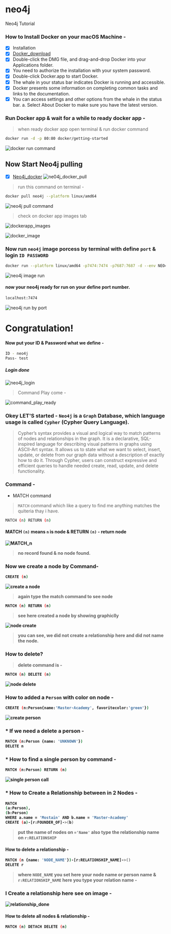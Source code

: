 # neo4j
Neo4j Tutorial  
### How to Install Docker on your macOS Machine -
- [x] Installation
- [x] [Docker_download](https://download.docker.com/mac/beta/Docker.dmg)
- [x] Double-click the DMG file, and drag-and-drop Docker into your Applications folder.
- [x] You need to authorize the installation with your system password.
- [x] Double-click Docker.app to start Docker.
- [x] The whale in your status bar indicates Docker is running and accessible.
- [x] Docker presents some information on completing common tasks and links to the documentation.
- [x] You can access settings and other options from the whale in the status bar. a. Select About Docker to make sure you have the latest version.

### Run Docker app & wait for a while to ready docker app -
> when ready docker app open terminal & run docker command
```bash 
docker run -d -p 80:80 docker/getting-started
```
![docker run command](https://user-images.githubusercontent.com/77927449/128215485-fffbd083-b377-4b27-83f1-8f1643624c64.png)

## Now Start Neo4j pulling
- [x] [Neo4j_docker](https://hub.docker.com/_/neo4j)
![ne04j_docker_pull](https://user-images.githubusercontent.com/77927449/128216121-8842407e-57d0-405d-ab60-b9c768142191.png)

> run this command on terminal -
```bash
docker pull neo4j --platform linux/amd64
```
![neo4j pull command](https://user-images.githubusercontent.com/77927449/128215550-d08862cb-da66-42b1-87f4-a43d1253dd71.png)

> check on docker app images tab

![dockerapp_images](https://user-images.githubusercontent.com/77927449/128216860-998ec266-4704-4c8a-ab3a-77f2a16b9852.png)

![docker_image](https://user-images.githubusercontent.com/77927449/128217360-eb9809f9-9760-4f6f-a0e9-3724815da717.png)

### Now run `neo4j` image porcess by terminal with define `port` & login `ID PASSWORD`

```bash
docker run --platform linux/amd64 -p7474:7474 -p7687:7687 -d --env NEO4J_AUTH=neo4j/test neo4j:latest
```
![neo4j image run](https://user-images.githubusercontent.com/77927449/128220664-6368764e-7f33-4576-8314-d86c2d140ac2.png)

#### now your neo4j ready for run on your define port number.
```bash
localhost:7474
```
![neo4j run by port](https://user-images.githubusercontent.com/77927449/128221622-ac800daa-c52b-4c71-99ea-cba03b14b64c.png)
# Congratulation!
#### Now put your ID & Password what we define -
```bash
ID - neo4j
Pass- test
```
##### Login done
![neo4j_login](https://user-images.githubusercontent.com/77927449/128222347-1641f229-ab1d-4578-affd-1469d2fbdd11.png)

> Command Play come -

![command_play_ready](https://user-images.githubusercontent.com/77927449/128223737-156cabe0-da0f-4615-a5c8-0de0c0644701.png)

### Okey LET'S started - `Neo4j` is a `Graph` Database, which language usage is called `Cypher` (Cypher Query Language).
>Cypher’s syntax provides a visual and logical way to match patterns of nodes and relationships in the graph. It is a declarative, SQL-inspired language for describing visual patterns in graphs using ASCII-Art syntax. It allows us to state what we want to select, insert, update, or delete from our graph data without a description of exactly how to do it. Through Cypher, users can construct expressive and efficient queries to handle needed create, read, update, and delete functionality.

### Command -
* MATCH command 
> `MATCH` command which like a query to find me anything matches the quiteria thay i have. 
```bash
MATCH (n) RETURN (n)
```
#### MATCH `(n)` <b>means<b> `n` is node & RETURN `(n)` - return node
  
  ![MATCH_n](https://user-images.githubusercontent.com/77927449/128233093-521a93da-5be3-43f0-a74f-aa62c799b2d1.png)
> no record found & no node found.

### Now we create a node by Command-
  ```bash
  CREATE (n)
  ```
  ![create a node](https://user-images.githubusercontent.com/77927449/128234038-3463c624-103b-450f-bcf5-58144e738c3d.png)
  
> again type the match command to see node
  ```bash
MATCH (n) RETURN (n)
```
> see here created a node by showing graphiclly

  ![node create](https://user-images.githubusercontent.com/77927449/128234384-63d2c12f-b449-4eb2-aac3-fbc9986d6ed8.png)
> you can see, we did not create a relationship here and did not name the node.
  
### How to delete?
  > delete command is -
```bash
MATCH (n) DELETE (n)
```
![node delete](https://user-images.githubusercontent.com/77927449/128235532-f9539000-e44b-4797-9ee6-a9668ce3ab76.png)

  ### How to added a `Person` with color on node -
  ```bash
  CREATE (n:Person{name:'Master-Academy', favoritecolor:'green'})
  ```
  ![create person](https://user-images.githubusercontent.com/77927449/128397965-b6e4d0ab-65f8-47d6-b883-bc233040ad30.png)

  
### * If we need a delete a person -
  ```bash
MATCH (n:Person {name: 'UNKNOWN'})
DELETE n
```
### * How to find a single person by command -
  ```bash
MATCH (n:Person) RETURN (n)
```
![single person call](https://user-images.githubusercontent.com/77927449/128399496-374fca27-e62c-49e8-8770-0f0e6f557471.png)
  
  ### * How to Create a Relationship between in 2 Nodes -
  ```bash
MATCH
  (a:Person),
  (b:Person)
WHERE a.name = 'Mostain' AND b.name = 'Master-Academy'
CREATE (a)-[r:FOUNDER_OF]->(b)
```
  > put the name of nodes on `='Name'` also type the relationship name on `r:RELATIONSHIP`
  
  #### How to delete a relationship -
```bash
MATCH (n {name: 'NODE_NAME'})-[r:RELATIONSHIP_NAME]->()
DELETE r
```
  > where `NODE_NAME` you set here your node name or person name & `r:RELATIONSHIP_NAME` here you type your relation name -
  
### I Create a relationship here see on image -

  ![relationship_done](https://user-images.githubusercontent.com/77927449/128410167-008c698d-047f-4826-9bfd-5778939ee715.png)
  
  #### How to delete all nodes & relationship -
  ```bash
  MATCH (n) DETACH DELETE (n)
  ```

